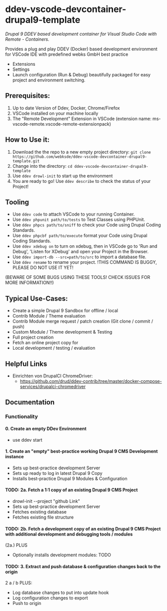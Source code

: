 # ddev-vscode-devcontainer-drupal9-template
*Drupal 9 DDEV based development container for Visual Studio Code with Remote - Containers.*

Provides a plug and play DDEV (Docker) based development environment for VSCode IDE with predefined webks GmbH best practice
- Extensions
- Settings
- Launch configuration (Run & Debug)
beautifully packaged for easy project and environment switching.

## Prerequisites:
  1. Up to date Version of Ddev, Docker, Chrome/Firefox
  2. VSCode installed on your machine locally
  3. The "Remote Development" Extension in VSCode (extension name: ms-vscode-remote.vscode-remote-extensionpack)

## How to Use it:
 1. Download the the repo to a new empty project directory: `git clone https://github.com/webksde/ddev-vscode-devcontainer-drupal9-template.git`
 2. Change into the directory: `cd ddev-vscode-devcontainer-drupal9-template`
 3. Use `ddev drowl-init` to start up the environment
 4. You are ready to go! Use `ddev describe` to check the status of your Project!

## Tooling
 - Use `ddev code` to attach VSCode to your running Container.
 - Use `ddev phpunit path/to/tests` to Test Classes using PHPUnit.
 - Use `ddev phpcs path/to/sniff` to check your Code using Drupal Coding Standards.
 - Use `ddev phpcbf path/to/execute` format your Code using Drupal Coding Standards.
 - Use `ddev xdebug on` to turn on xdebug, then in VSCode go to 'Run and Debug', 'Listen for XDebug' and open your Project in the Browser.
 - Use `ddev import-db --src=path/to/src` to import a database file.
 - Use `ddev rename` to rename your project. !THIS COMMAND IS BUGGY, PLEASE DO NOT USE IT YET!
 
 (BEWARE OF SOME BUGS USING THESE TOOLS! CHECK ISSUES FOR MORE INFORMATION!!)

## Typical Use-Cases:
- Create a simple Drupal 9 Sandbox for offline / local
 - Contrib Module / Theme evaluation
 - Contrib Module merge request / patch creation (Git clone / commit / push)
 - Custom Module / Theme development & Testing
 - Full project creation
- Fetch an online project copy for
 - Local development / testing / evaluation
##  Helpful Links
- Einrichten von DrupalCI ChromeDriver:
  - https://github.com/drud/ddev-contrib/tree/master/docker-compose-services/drupalci-chromedriver
## Documentation
### Functionality

#### 0. Create an empty DDev Environment
- use ddev start

#### 1. Create an "empty" best-practice working Drupal 9 CMS Development instance
- Sets up best-practice development Server
- Sets up ready to log in latest Drupal 9 Copy
- Installs best-practice Drupal 9 Modules & Configuration


#### TODO: 2a. Fetch a 1:1 copy of an existing Drupal 9 CMS Project
- drowl-init --project "github Link"
- Sets up best-practice development Server
- Fetches existing database
- Fetches existing file structure

#### TODO:  2b. Fetch a development copy of an existing Drupal 9 CMS Project with additional development and debugging tools / modules
(2a.) PLUS
- Optionally installs development modules: TODO

#### TODO: 3. Extract and push database & configuration changes back to the origin
2 a / b PLUS:
- Log database changes to put into update hook
- Log configuration changes to export
- Push to origin
